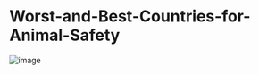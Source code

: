 # Worst-and-Best-Countries-for-Animal-Safety
![image](https://theswiftest.com/wp-content/uploads/2021/10/Best-Worst-Countries-For-Animal-Rights-2021-1.png)
